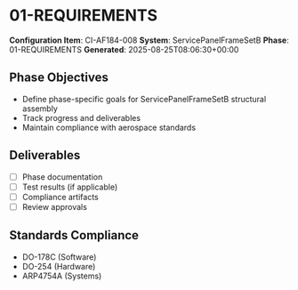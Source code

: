 # 01-REQUIREMENTS

**Configuration Item**: CI-AF184-008
**System**: ServicePanelFrameSetB
**Phase**: 01-REQUIREMENTS
**Generated**: 2025-08-25T08:06:30+00:00

## Phase Objectives
- Define phase-specific goals for ServicePanelFrameSetB structural assembly
- Track progress and deliverables
- Maintain compliance with aerospace standards

## Deliverables
- [ ] Phase documentation
- [ ] Test results (if applicable)
- [ ] Compliance artifacts
- [ ] Review approvals

## Standards Compliance
- DO-178C (Software)
- DO-254 (Hardware)
- ARP4754A (Systems)


